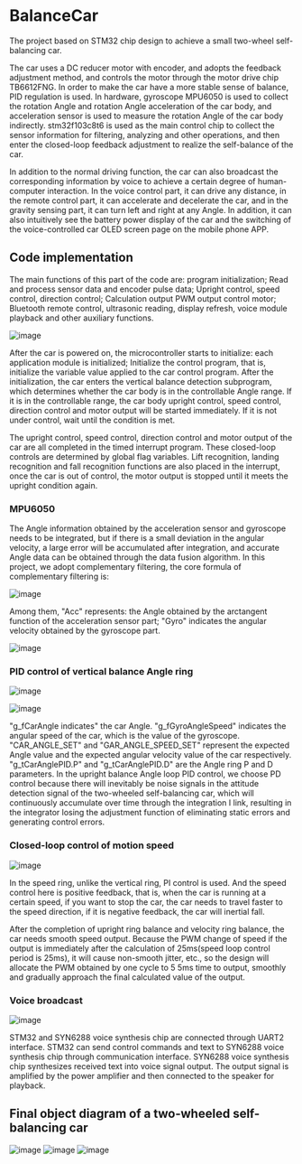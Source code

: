 # BalanceCar

The project based on STM32 chip design to achieve a small two-wheel self-balancing car.

The car uses a DC reducer motor with encoder, and adopts the feedback adjustment method, and controls the motor through the motor drive chip TB6612FNG. In order to make the car have a more stable sense of balance, PID regulation is used. In hardware, gyroscope MPU6050 is used to collect the rotation Angle and rotation Angle acceleration of the car body, and acceleration sensor is used to measure the rotation Angle of the car body indirectly. stm32f103c8t6 is used as the main control chip to collect the sensor information for filtering, analyzing and other operations, and then enter the closed-loop feedback adjustment to realize the self-balance of the car.

In addition to the normal driving function, the car can also broadcast the corresponding information by voice to achieve a certain degree of human-computer interaction. In the voice control part, it can drive any distance, in the remote control part, it can accelerate and decelerate the car, and in the gravity sensing part, it can turn left and right at any Angle. In addition, it can also intuitively see the battery power display of the car and the switching of the voice-controlled car OLED screen page on the mobile phone APP.

## Code implementation

The main functions of this part of the code are: program initialization; Read and process sensor data and encoder pulse data; Upright control, speed control, direction control; Calculation output PWM output control motor; Bluetooth remote control, ultrasonic reading, display refresh, voice module playback and other auxiliary functions.

![image](https://github.com/ZoeEsther/BalanceCar/assets/119051069/ecc27f50-4056-4247-922e-81d42855d43a)

After the car is powered on, the microcontroller starts to initialize: each application module is initialized; Initialize the control program, that is, initialize the variable value applied to the car control program. After the initialization, the car enters the vertical balance detection subprogram, which determines whether the car body is in the controllable Angle range. If it is in the controllable range, the car body upright control, speed control, direction control and motor output will be started immediately. If it is not under control, wait until the condition is met.

The upright control, speed control, direction control and motor output of the car are all completed in the timed interrupt program. These closed-loop controls are determined by global flag variables. Lift recognition, landing recognition and fall recognition functions are also placed in the interrupt, once the car is out of control, the motor output is stopped until it meets the upright condition again.
### MPU6050

The Angle information obtained by the acceleration sensor and gyroscope needs to be integrated, but if there is a small deviation in the angular velocity, a large error will be accumulated after integration, and accurate Angle data can be obtained through the data fusion algorithm. In this project, we adopt complementary filtering, the core formula of complementary filtering is:

![image](https://github.com/ZoeEsther/BalanceCar/assets/119051069/28f07e1a-796c-4959-b95e-42ffd42911e1)

Among them, "Acc" represents: the Angle obtained by the arctangent function of the acceleration sensor part; "Gyro" indicates the angular velocity obtained by the gyroscope part.

![image](https://github.com/ZoeEsther/BalanceCar/assets/119051069/f67b0eef-d9f0-4deb-9ba3-414b4bf558e5)

### PID control of vertical balance Angle ring

![image](https://github.com/ZoeEsther/BalanceCar/assets/119051069/d263549c-c24f-40fc-a262-4a60c356eb6b)

![image](https://github.com/ZoeEsther/BalanceCar/assets/119051069/cf41a7c9-3500-40a3-bcc4-c8f55c82d646)

"g_fCarAngle indicates" the car Angle. "g_fGyroAngleSpeed" indicates the angular speed of the car, which is the value of the gyroscope. "CAR_ANGLE_SET" and "GAR_ANGLE_SPEED_SET" represent the expected Angle value and the expected angular velocity value of the car respectively. "g_tCarAnglePID.P" and "g_tCarAnglePID.D" are the Angle ring P and D parameters.
In the upright balance Angle loop PID control, we choose PD control because there will inevitably be noise signals in the attitude detection signal of the two-wheeled self-balancing car, which will continuously accumulate over time through the integration I link, resulting in the integrator losing the adjustment function of eliminating static errors and generating control errors.

### Closed-loop control of motion speed

![image](https://github.com/ZoeEsther/BalanceCar/assets/119051069/32652a6d-6105-4e1a-b613-55399fc17c7f)

In the speed ring, unlike the vertical ring, PI control is used. And the speed control here is positive feedback, that is, when the car is running at a certain speed, if you want to stop the car, the car needs to travel faster to the speed direction, if it is negative feedback, the car will inertial fall.

After the completion of upright ring balance and velocity ring balance, the car needs smooth speed output. Because the PWM change of speed if the output is immediately after the calculation of 25ms(speed loop control period is 25ms), it will cause non-smooth jitter, etc., so the design will allocate the PWM obtained by one cycle to 5 5ms time to output, smoothly and gradually approach the final calculated value of the output.

### Voice broadcast
![image](https://github.com/ZoeEsther/BalanceCar/assets/119051069/126a676b-b123-4369-bbf5-00502c36d549)

STM32 and SYN6288 voice synthesis chip are connected through UART2 interface. STM32 can send control commands and text to SYN6288 voice synthesis chip through communication interface. SYN6288 voice synthesis chip synthesizes received text into voice signal output. The output signal is amplified by the power amplifier and then connected to the speaker for playback.

## Final object diagram of a two-wheeled self-balancing car
![image](https://github.com/ZoeEsther/BalanceCar/assets/119051069/0eb326dc-4a67-4a1b-b4b7-300f8a4131bc)
![image](https://github.com/ZoeEsther/BalanceCar/assets/119051069/802a2511-be29-4830-9b2f-2ce1ae46d4c4)
![image](https://github.com/ZoeEsther/BalanceCar/assets/119051069/2955ca89-053e-4c35-b090-ab82da58abfb)


